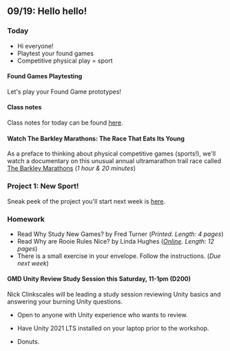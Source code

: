 ## 09/19: Hello hello!

### Today

- Hi everyone!
- Playtest your found games
- Competitive physical play = sport

#### Found Games Playtesting
Let's play your Found Game prototypes!

#### Class notes
Class notes for today can be found [here](https://docs.google.com/document/d/1Wf6gTip3CefKiU09Q1R06zEQZt2m8tC-5yQ5eQ2AnHY/edit?usp=sharing).

#### Watch The Barkley Marathons: The Race That Eats Its Young
As a preface to thinking about physical competitive games (sports!), we'll watch a documentary on this unusual annual ultramarathon trail race called [The Barkley Marathons](https://en.wikipedia.org/wiki/Barkley_Marathons) (*1 hour & 20 minutes*)


### Project 1: New Sport!
Sneak peek of the project you'll start next week is [here](https://docs.google.com/document/d/1xBRKKRS70iWD_j_rpygbdHEs1WU__wc6tqvp11poOvo/edit?usp=sharing).

### Homework
- Read Why Study New Games? by Fred Turner (*Printed. Length: 4 pages*)
- Read Why are Rooie Rules Nice? by Linda Hughes (*[Online](https://drive.google.com/file/d/1JN4tZ6qKLM-JEHeZfgzLtFMbqrrYZaJ1/view?usp=sharing). Length: 12 pages*)
- There is a small exercise in your envelope. Follow the instructions. (*Due next week*)

#### GMD Unity Review Study Session this Saturday, 11-1pm (D200)
Nick Clinkscales will be leading a study session reviewing Unity basics and answering your burning Unity questions. 

- Open to anyone with Unity experience who wants to review.

- Have Unity 2021 LTS installed on your laptop prior to the workshop.

- Donuts.